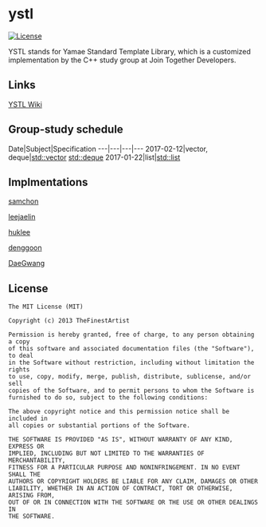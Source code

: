 # ystl
[![License](https://img.shields.io/badge/License-MIT-blue.svg?style=flat)](http://opensource.org/licenses/MIT)

YSTL stands for Yamae Standard Template Library, which is a customized implementation by the C++ study group at Join Together Developers.

## Links
[YSTL Wiki](https://github.com/huklee/ystl/wiki)

## Group-study schedule

Date|Subject|Specification
---|---|---|---
2017-02-12|vector, deque|[std::vector](http://www.cplusplus.com/reference/vector/vector/) [std::deque](http://www.cplusplus.com/reference/deque/deque/)
2017-01-22|list|[std::list](http://www.cplusplus.com/reference/list/list/)

## Implmentations
[samchon](https://github.com/samchon/mystl/tree/master/src/mystl)

[leejaelin](https://github.com/leejaelin/ystl/tree/master/src)

[huklee](https://github.com/huklee/ystl/tree/h_uk.lee/src)

[denggoon](https://github.com/denggoon/ystl/tree/master/src)

[DaeGwang](https://gist.github.com/DaeGwang/5125a7aaf7273bf56c6cb95a97652f5f)


## License

```
The MIT License (MIT)

Copyright (c) 2013 TheFinestArtist

Permission is hereby granted, free of charge, to any person obtaining a copy
of this software and associated documentation files (the "Software"), to deal
in the Software without restriction, including without limitation the rights
to use, copy, modify, merge, publish, distribute, sublicense, and/or sell
copies of the Software, and to permit persons to whom the Software is
furnished to do so, subject to the following conditions:

The above copyright notice and this permission notice shall be included in
all copies or substantial portions of the Software.

THE SOFTWARE IS PROVIDED "AS IS", WITHOUT WARRANTY OF ANY KIND, EXPRESS OR
IMPLIED, INCLUDING BUT NOT LIMITED TO THE WARRANTIES OF MERCHANTABILITY,
FITNESS FOR A PARTICULAR PURPOSE AND NONINFRINGEMENT. IN NO EVENT SHALL THE
AUTHORS OR COPYRIGHT HOLDERS BE LIABLE FOR ANY CLAIM, DAMAGES OR OTHER
LIABILITY, WHETHER IN AN ACTION OF CONTRACT, TORT OR OTHERWISE, ARISING FROM,
OUT OF OR IN CONNECTION WITH THE SOFTWARE OR THE USE OR OTHER DEALINGS IN
THE SOFTWARE.
```
